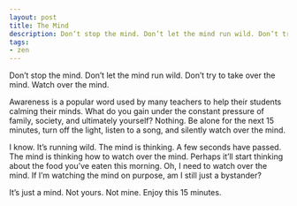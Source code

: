 ```yaml
---
layout: post
title: The Mind
description: Don’t stop the mind. Don’t let the mind run wild. Don’t try to take over the mind. Watch over the mind.
tags:
- zen
---
```

Don’t stop the mind. Don’t let the mind run wild. Don’t try to take over the mind. Watch over the mind.

<!--more-->

Awareness is a popular word used by many teachers to help their students calming their minds. What do you gain under the constant pressure of family, society, and ultimately yourself? Nothing. Be alone for the next 15 minutes, turn off the light, listen to a song, and silently watch over the mind.

I know. It’s running wild. The mind is thinking.  A few seconds have passed. The mind is thinking how to watch over the mind. Perhaps it’ll start thinking about the food you’ve eaten this morning. Oh, I need to watch over the mind. If I’m watching the mind on purpose, am I still just a bystander?

It’s just a mind. Not yours. Not mine. Enjoy this 15 minutes.
